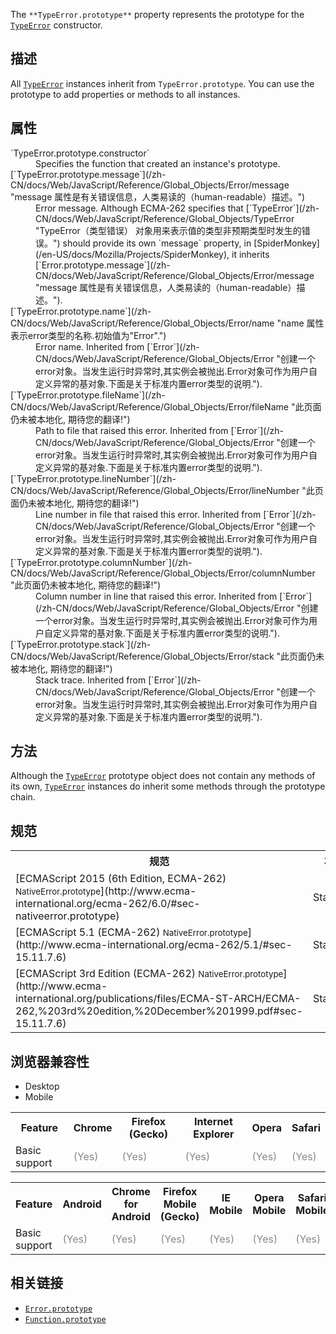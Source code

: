The `**TypeError.prototype**` property represents the prototype for the [`TypeError`](/zh-CN/docs/Web/JavaScript/Reference/Global_Objects/TypeError "TypeError（类型错误） 对象用来表示值的类型非预期类型时发生的错误。") constructor.

## 描述

All [`TypeError`](/zh-CN/docs/Web/JavaScript/Reference/Global_Objects/TypeError "TypeError（类型错误） 对象用来表示值的类型非预期类型时发生的错误。") instances inherit from `TypeError.prototype`. You can use the prototype to add properties or methods to all instances.

## 属性

<dl>

<dt>`TypeError.prototype.constructor`</dt>

<dd>Specifies the function that created an instance's prototype.</dd>

<dt>[`TypeError.prototype.message`](/zh-CN/docs/Web/JavaScript/Reference/Global_Objects/Error/message "message 属性是有关错误信息，人类易读的（human-readable）描述。")</dt>

<dd>Error message. Although ECMA-262 specifies that [`TypeError`](/zh-CN/docs/Web/JavaScript/Reference/Global_Objects/TypeError "TypeError（类型错误） 对象用来表示值的类型非预期类型时发生的错误。") should provide its own `message` property, in [SpiderMonkey](/en-US/docs/Mozilla/Projects/SpiderMonkey), it inherits [`Error.prototype.message`](/zh-CN/docs/Web/JavaScript/Reference/Global_Objects/Error/message "message 属性是有关错误信息，人类易读的（human-readable）描述。").</dd>

<dt>[`TypeError.prototype.name`](/zh-CN/docs/Web/JavaScript/Reference/Global_Objects/Error/name "name 属性表示error类型的名称.初始值为"Error".")</dt>

<dd>Error name. Inherited from [`Error`](/zh-CN/docs/Web/JavaScript/Reference/Global_Objects/Error "创建一个error对象。当发生运行时异常时,其实例会被抛出.Error对象可作为用户自定义异常的基对象.下面是关于标准内置error类型的说明.").</dd>

<dt>[`TypeError.prototype.fileName`](/zh-CN/docs/Web/JavaScript/Reference/Global_Objects/Error/fileName "此页面仍未被本地化, 期待您的翻译!")</dt>

<dd>Path to file that raised this error. Inherited from [`Error`](/zh-CN/docs/Web/JavaScript/Reference/Global_Objects/Error "创建一个error对象。当发生运行时异常时,其实例会被抛出.Error对象可作为用户自定义异常的基对象.下面是关于标准内置error类型的说明.").</dd>

<dt>[`TypeError.prototype.lineNumber`](/zh-CN/docs/Web/JavaScript/Reference/Global_Objects/Error/lineNumber "此页面仍未被本地化, 期待您的翻译!")</dt>

<dd>Line number in file that raised this error. Inherited from [`Error`](/zh-CN/docs/Web/JavaScript/Reference/Global_Objects/Error "创建一个error对象。当发生运行时异常时,其实例会被抛出.Error对象可作为用户自定义异常的基对象.下面是关于标准内置error类型的说明.").</dd>

<dt>[`TypeError.prototype.columnNumber`](/zh-CN/docs/Web/JavaScript/Reference/Global_Objects/Error/columnNumber "此页面仍未被本地化, 期待您的翻译!")</dt>

<dd>Column number in line that raised this error. Inherited from [`Error`](/zh-CN/docs/Web/JavaScript/Reference/Global_Objects/Error "创建一个error对象。当发生运行时异常时,其实例会被抛出.Error对象可作为用户自定义异常的基对象.下面是关于标准内置error类型的说明.").</dd>

<dt>[`TypeError.prototype.stack`](/zh-CN/docs/Web/JavaScript/Reference/Global_Objects/Error/stack "此页面仍未被本地化, 期待您的翻译!")</dt>

<dd>Stack trace. Inherited from [`Error`](/zh-CN/docs/Web/JavaScript/Reference/Global_Objects/Error "创建一个error对象。当发生运行时异常时,其实例会被抛出.Error对象可作为用户自定义异常的基对象.下面是关于标准内置error类型的说明.").</dd>

</dl>

## 方法

Although the [`TypeError`](/zh-CN/docs/Web/JavaScript/Reference/Global_Objects/TypeError "TypeError（类型错误） 对象用来表示值的类型非预期类型时发生的错误。") prototype object does not contain any methods of its own, [`TypeError`](/zh-CN/docs/Web/JavaScript/Reference/Global_Objects/TypeError "TypeError（类型错误） 对象用来表示值的类型非预期类型时发生的错误。") instances do inherit some methods through the prototype chain.

## 规范

<table class="standard-table">

<tbody>

<tr>

<th scope="col">规范</th>

<th scope="col">状态</th>

<th scope="col">说明</th>

</tr>

<tr>

<td>[ECMAScript 2015 (6th Edition, ECMA-262)  
<small lang="zh-CN">NativeError.prototype</small>](http://www.ecma-international.org/ecma-262/6.0/#sec-nativeerror.prototype)</td>

<td><span class="spec-Standard">Standard</span></td>

<td>Defined as `_NativeError_.prototype`.</td>

</tr>

<tr>

<td>[ECMAScript 5.1 (ECMA-262)  
<small lang="zh-CN">NativeError.prototype</small>](http://www.ecma-international.org/ecma-262/5.1/#sec-15.11.7.6)</td>

<td><span class="spec-Standard">Standard</span></td>

<td>Defined as `_NativeError_.prototype`.</td>

</tr>

<tr>

<td>[ECMAScript 3rd Edition (ECMA-262)  
<small lang="zh-CN">NativeError.prototype</small>](http://www.ecma-international.org/publications/files/ECMA-ST-ARCH/ECMA-262,%203rd%20edition,%20December%201999.pdf#sec-15.11.7.6)</td>

<td><span class="spec-Standard">Standard</span></td>

<td>Initial definition</td>

</tr>

</tbody>

</table>

## 浏览器兼容性

<div>

<div class="htab"><a name="AutoCompatibilityTable" id="AutoCompatibilityTable"></a>

*   <a>Desktop</a>
*   <a>Mobile</a>

</div>

</div>

<div id="compat-desktop">

<table class="compat-table">

<tbody>

<tr>

<th>Feature</th>

<th>Chrome</th>

<th>Firefox (Gecko)</th>

<th>Internet Explorer</th>

<th>Opera</th>

<th>Safari</th>

</tr>

<tr>

<td>Basic support</td>

<td><span title="Please update this with the earliest version of support." style="color: #888;">(Yes)</span></td>

<td><span title="Please update this with the earliest version of support." style="color: #888;">(Yes)</span></td>

<td><span title="Please update this with the earliest version of support." style="color: #888;">(Yes)</span></td>

<td><span title="Please update this with the earliest version of support." style="color: #888;">(Yes)</span></td>

<td><span title="Please update this with the earliest version of support." style="color: #888;">(Yes)</span></td>

</tr>

</tbody>

</table>

</div>

<div id="compat-mobile">

<table class="compat-table">

<tbody>

<tr>

<th>Feature</th>

<th>Android</th>

<th>Chrome for Android</th>

<th>Firefox Mobile (Gecko)</th>

<th>IE Mobile</th>

<th>Opera Mobile</th>

<th>Safari Mobile</th>

</tr>

<tr>

<td>Basic support</td>

<td><span title="Please update this with the earliest version of support." style="color: #888;">(Yes)</span></td>

<td><span title="Please update this with the earliest version of support." style="color: #888;">(Yes)</span></td>

<td><span title="Please update this with the earliest version of support." style="color: #888;">(Yes)</span></td>

<td><span title="Please update this with the earliest version of support." style="color: #888;">(Yes)</span></td>

<td><span title="Please update this with the earliest version of support." style="color: #888;">(Yes)</span></td>

<td><span title="Please update this with the earliest version of support." style="color: #888;">(Yes)</span></td>

</tr>

</tbody>

</table>

</div>

## 相关链接

*   [`Error.prototype`](/zh-CN/docs/Web/JavaScript/Reference/Global_Objects/Error/prototype "The Error.prototype property represents the prototype for the Error constructor.")
*   [`Function.prototype`](/zh-CN/docs/Web/JavaScript/Reference/Global_Objects/Function/prototype "Function.prototype 属性存储了 Function 的原型对象。")
